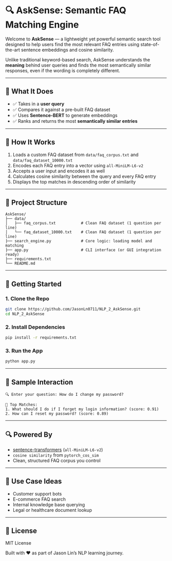 # 🔍 AskSense: Semantic FAQ Matching Engine

Welcome to **AskSense** — a lightweight yet powerful semantic search tool designed to help users find the most relevant FAQ entries using state-of-the-art sentence embeddings and cosine similarity.

Unlike traditional keyword-based search, AskSense understands the **meaning** behind user queries and finds the most semantically similar responses, even if the wording is completely different.

---

## 🧠 What It Does

- ✅ Takes in a **user query**
- ✅ Compares it against a pre-built FAQ dataset
- ✅ Uses **Sentence-BERT** to generate embeddings
- ✅ Ranks and returns the most **semantically similar entries**

---

## 🚀 How It Works

1. Loads a custom FAQ dataset from `data/faq_corpus.txt` and `data/faq_dataset_10000.txt`
2. Encodes each FAQ entry into a vector using `all-MiniLM-L6-v2`
3. Accepts a user input and encodes it as well
4. Calculates cosine similarity between the query and every FAQ entry
5. Displays the top matches in descending order of similarity

---

## 📁 Project Structure

```
AskSense/
├── data/
│   ├── faq_corpus.txt           # Clean FAQ dataset (1 question per line)
│   └── faq_dataset_10000.txt    # Clean FAQ dataset (1 question per line)
├── search_engine.py             # Core logic: loading model and matching
├── app.py                       # CLI interface (or GUI integration ready)
├── requirements.txt
└── README.md
```

---

## 🔧 Getting Started

### 1. Clone the Repo
```bash
git clone https://github.com/JasonLn0711/NLP_2_AskSense.git
cd NLP_2_AskSense
```

### 2. Install Dependencies
```bash
pip install -r requirements.txt
```

### 3. Run the App
```bash
python app.py
```

---

## 📘 Sample Interaction
```
🔍 Enter your question: How do I change my password?

📌 Top Matches:
1. What should I do if I forget my login information? (score: 0.91)
2. How can I reset my password? (score: 0.89)
```

---

## 🔍 Powered By
- [sentence-transformers](https://www.sbert.net/) (`all-MiniLM-L6-v2`)
- `cosine similarity` from `pytorch_cos_sim`
- Clean, structured FAQ corpus you control

---

## 🧠 Use Case Ideas
- Customer support bots
- E-commerce FAQ search
- Internal knowledge base querying
- Legal or healthcare document lookup

---

## 📜 License
MIT License

Built with ❤️ as part of Jason Lin’s NLP learning journey.
